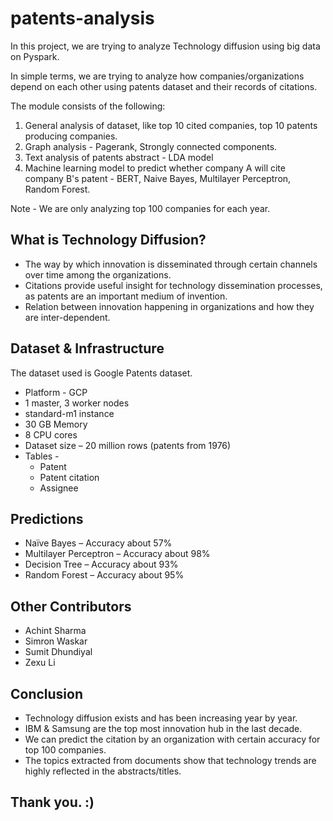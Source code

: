 # patents-analysis

In this project, we are trying to analyze Technology diffusion using big data on Pyspark. 

In simple terms, we are trying to analyze how companies/organizations depend on each other using patents dataset and their records of citations.

The module consists of the following:

1. General analysis of dataset, like top 10 cited companies, top 10 patents producing companies.
2. Graph analysis - Pagerank, Strongly connected components.
3. Text analysis of patents abstract - LDA model
4. Machine learning model to predict whether company A will cite company B's patent - BERT, Naive Bayes, Multilayer Perceptron, Random Forest.

Note - We are only analyzing top 100 companies for each year.

## What is Technology Diffusion?

* The way by which innovation is disseminated through certain channels over time among the organizations.
* Citations provide useful insight for technology dissemination processes, as patents are an important medium of invention.
* Relation between innovation happening in organizations and how they are inter-dependent.

## Dataset & Infrastructure

The dataset used is Google Patents dataset.

* Platform - GCP
* 1 master, 3 worker nodes
* standard-m1 instance
* 30 GB Memory
* 8 CPU cores
* Dataset size – 20 million rows (patents from 1976)
* Tables -
  * Patent
  * Patent citation
  * Assignee


## Predictions

* Naïve Bayes – Accuracy about 57%
* Multilayer Perceptron – Accuracy about 98%
* Decision Tree – Accuracy about 93%
* Random Forest – Accuracy about 95%


## Other Contributors

- Achint Sharma 
- Simron Waskar
- Sumit Dhundiyal
- Zexu Li 


## Conclusion

* Technology diffusion exists and has been increasing year by year.
* IBM & Samsung are the top most innovation hub in the last decade.
* We can predict the citation by an organization with certain accuracy for top 100 companies.
* The topics extracted from documents show that technology trends are highly reflected in the abstracts/titles.

## Thank you. :)


